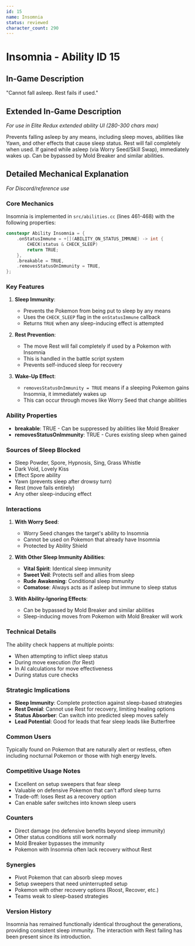 ```yaml
---
id: 15
name: Insomnia
status: reviewed
character_count: 290
---
```


# Insomnia - Ability ID 15

## In-Game Description
"Cannot fall asleep. Rest fails if used."

## Extended In-Game Description
*For use in Elite Redux extended ability UI (280-300 chars max)*

Prevents falling asleep by any means, including sleep moves, abilities like Yawn, and other effects that cause sleep status. Rest will fail completely when used. If gained while asleep (via Worry Seed/Skill Swap), immediately wakes up. Can be bypassed by Mold Breaker and similar abilities.

## Detailed Mechanical Explanation
*For Discord/reference use*

### Core Mechanics
Insomnia is implemented in `src/abilities.cc` (lines 461-468) with the following properties:

```c
constexpr Ability Insomnia = {
    .onStatusImmune = +[](ABILITY_ON_STATUS_IMMUNE) -> int {
        CHECK(status & CHECK_SLEEP)
        return TRUE;
    },
    .breakable = TRUE,
    .removesStatusOnImmunity = TRUE,
};
```

### Key Features

1. **Sleep Immunity**: 
   - Prevents the Pokemon from being put to sleep by any means
   - Uses the `CHECK_SLEEP` flag in the `onStatusImmune` callback
   - Returns `TRUE` when any sleep-inducing effect is attempted

2. **Rest Prevention**:
   - The move Rest will fail completely if used by a Pokemon with Insomnia
   - This is handled in the battle script system
   - Prevents self-induced sleep for recovery

3. **Wake-Up Effect**:
   - `removesStatusOnImmunity = TRUE` means if a sleeping Pokemon gains Insomnia, it immediately wakes up
   - This can occur through moves like Worry Seed that change abilities

### Ability Properties
- **breakable**: TRUE - Can be suppressed by abilities like Mold Breaker
- **removesStatusOnImmunity**: TRUE - Cures existing sleep when gained

### Sources of Sleep Blocked
- Sleep Powder, Spore, Hypnosis, Sing, Grass Whistle
- Dark Void, Lovely Kiss
- Effect Spore ability
- Yawn (prevents sleep after drowsy turn)
- Rest (move fails entirely)
- Any other sleep-inducing effect

### Interactions

1. **With Worry Seed**:
   - Worry Seed changes the target's ability to Insomnia
   - Cannot be used on Pokemon that already have Insomnia
   - Protected by Ability Shield

2. **With Other Sleep Immunity Abilities**:
   - **Vital Spirit**: Identical sleep immunity
   - **Sweet Veil**: Protects self and allies from sleep
   - **Rude Awakening**: Conditional sleep immunity
   - **Comatose**: Always acts as if asleep but immune to sleep status

3. **With Ability-Ignoring Effects**:
   - Can be bypassed by Mold Breaker and similar abilities
   - Sleep-inducing moves from Pokemon with Mold Breaker will work

### Technical Details
The ability check happens at multiple points:
- When attempting to inflict sleep status
- During move execution (for Rest)
- In AI calculations for move effectiveness
- During status cure checks

### Strategic Implications
- **Sleep Immunity**: Complete protection against sleep-based strategies
- **Rest Denial**: Cannot use Rest for recovery, limiting healing options
- **Status Absorber**: Can switch into predicted sleep moves safely
- **Lead Potential**: Good for leads that fear sleep leads like Butterfree

### Common Users
Typically found on Pokemon that are naturally alert or restless, often including nocturnal Pokemon or those with high energy levels.

### Competitive Usage Notes
- Excellent on setup sweepers that fear sleep
- Valuable on defensive Pokemon that can't afford sleep turns
- Trade-off: loses Rest as a recovery option
- Can enable safer switches into known sleep users

### Counters
- Direct damage (no defensive benefits beyond sleep immunity)
- Other status conditions still work normally
- Mold Breaker bypasses the immunity
- Pokemon with Insomnia often lack recovery without Rest

### Synergies
- Pivot Pokemon that can absorb sleep moves
- Setup sweepers that need uninterrupted setup
- Pokemon with other recovery options (Roost, Recover, etc.)
- Teams weak to sleep-based strategies

### Version History
Insomnia has remained functionally identical throughout the generations, providing consistent sleep immunity. The interaction with Rest failing has been present since its introduction.